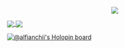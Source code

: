 <p align="center">
  <a href="https://twitter.com/alfianchii">
    <img src="https://img.shields.io/twitter/follow/alfianchii?style=for-the-badge&label=%40alfianchii&logo=twitter&logoColor=00AEFF&labelColor=black&color=7fff00">
  </a>
</p>

<a href="https://github.com/alfianchii">
  <img align="center" src="https://github-readme-stats.vercel.app/api?username=alfianchii&count_private=true&show_icons=true&theme=tokyonight" />
</a>
<a href="https://github.com/alfianchii">
  <img align="center" src="https://github-readme-stats.vercel.app/api/top-langs/?username=alfianchii&layout=compact&theme=tokyonight&langs_count=8" />
</a>

[![@alfianchii's Holopin board](https://holopin.me/alfianchii)](https://holopin.io/@alfianchii)
<!--
**alfianchii/alfianchii** is a ✨ _special_ ✨ repository because its `README.md` (this file) appears on your GitHub profile.

Here are some ideas to get you started:

- 🔭 I’m currently working on ...
- 🌱 I’m currently learning ...
- 👯 I’m looking to collaborate on ...
- 🤔 I’m looking for help with ...
- 💬 Ask me about ...
- 📫 How to reach me: ...
- 😄 Pronouns: ...
- ⚡ Fun fact: ...
  -->
